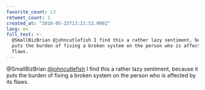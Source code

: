 ```yaml
---
favorite_count: 13
retweet_count: 1
created_at: "2018-05-25T13:21:52.000Z"
lang: en
full_text: >-
  @SmallBizBrian @johncutlefish I find this a rather lazy sentiment, because it
  puts the burden of fixing a broken system on the person who is affected by its
  flaws.
---
```


@SmallBizBrian [@johncutlefish](https://twitter.com/johncutlefish) I find this a
rather lazy sentiment, because it puts the burden of fixing a broken system on
the person who is affected by its flaws.
